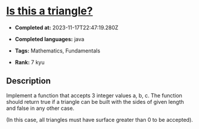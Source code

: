 # [Is this a triangle?](https://www.codewars.com/kata/56606694ec01347ce800001b)

- **Completed at:** 2023-11-17T22:47:19.280Z

- **Completed languages:** java

- **Tags:** Mathematics, Fundamentals

- **Rank:** 7 kyu

## Description

Implement a function that accepts 3 integer values a, b, c. The function should return true if a triangle can be built with the sides of given length and false in any other case.

(In this case, all triangles must have surface greater than 0 to be accepted).
